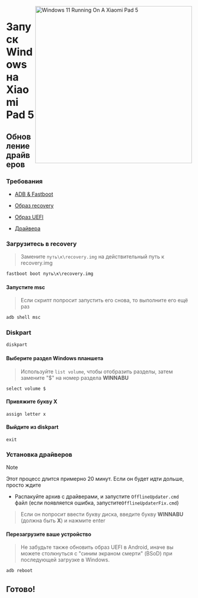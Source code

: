 <img align="right" src="https://raw.githubusercontent.com/erdilS/Port-Windows-11-Xiaomi-Pad-5/main/nabu.png" width="425" alt="Windows 11 Running On A Xiaomi Pad 5">

# Запуск Windows на Xiaomi Pad 5

## Обновление драйверов

### Требования
- [ADB & Fastboot](https://developer.android.com/studio/releases/platform-tools)

- [Образ recovery](https://github.com/erdilS/Port-Windows-11-Xiaomi-Pad-5/releases/download/1.0/recovery.img)

- [Образ UEFI](https://github.com/erdilS/Port-Windows-11-Xiaomi-Pad-5/releases/tag/UEFI)

- [Драйвера](https://github.com/erdilS/Port-Windows-11-Xiaomi-Pad-5/releases/tag/Drivers)

### Загрузитесь в recovery
> Замените `путь\к\recovery.img` на действительный путь к recovery.img
```cmd
fastboot boot путь\к\recovery.img
```

#### Запустите msc
> Если скрипт попросит запустить его снова, то выполните его ещё раз
```cmd
adb shell msc
```

### Diskpart
```cmd
diskpart
```

#### Выберите раздел Windows планшета
> Используйте `list volume`, чтобы отобразить разделы, затем замените "$" на номер раздела **WINNABU**
```diskpart
select volume $
```

#### Привяжите букву X
```diskpart
assign letter x
```

#### Выйдите из diskpart
```diskpart
exit
```

### Установка драйверов
> [!Note]
> Этот процесс длится примерно 20 минут. Если он будет идти дольше, просто ждите

- Распакуйте архив с драйверами, и запустите `OfflineUpdater.cmd` файл (если появляется ошибка, запустите`OfflineUpdaterFix.cmd`)

> Если он попросит ввести букву диска, введите букву **WINNABU** (должна быть **X**) и нажмите enter

#### Перезагрузите ваше устройство
> Не забудьте также обновить образ UEFI в Android, иначе вы можете столкнуться с "синим экраном смерти" (BSoD) при последующей загрузке в Windows.
```cmd
adb reboot
```

## Готово!
